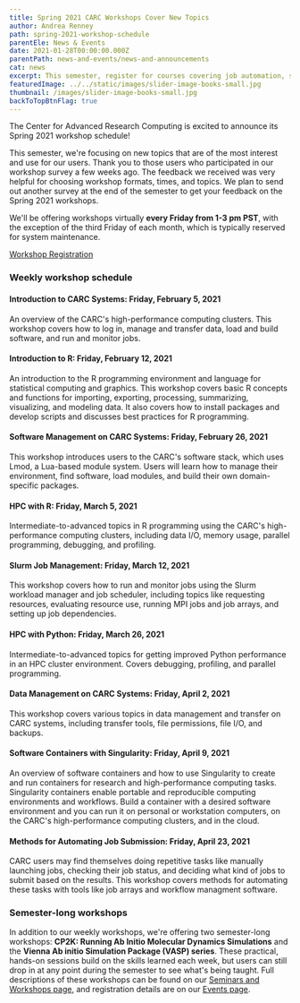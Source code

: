 ```yaml
---
title: Spring 2021 CARC Workshops Cover New Topics
author: Andrea Renney
path: spring-2021-workshop-schedule
parentEle: News & Events
date: 2021-01-28T00:00:00.000Z
parentPath: news-and-events/news-and-announcements
cat: news
excerpt: This semester, register for courses covering job automation, software containers, job management, and more
featuredImage: ../../static/images/slider-image-books-small.jpg
thumbnail: /images/slider-image-books-small.jpg
backToTopBtnFlag: true
---
```


The Center for Advanced Research Computing is excited to announce its Spring 2021 workshop schedule!

This semester, we're focusing on new topics that are of the most interest and use for our users. Thank you to those users who participated in our workshop survey a few weeks ago. The feedback we received was very helpful for choosing workshop formats, times, and topics. We plan to send out another survey at the end of the semester to get your feedback on the Spring 2021 workshops.

We'll be offering workshops virtually **every Friday from 1-3 pm PST**, with the exception of the third Friday of each month, which is typically reserved for system maintenance. 

<a href="/news-and-events/events" class="markdown-custom-link">Workshop Registration</a>

### Weekly workshop schedule

#### Introduction to CARC Systems: Friday, February 5, 2021

An overview of the CARC's high-performance computing clusters. This workshop covers how to log in, manage and transfer data, load and build software, and run and monitor jobs.

#### Introduction to R: Friday, February 12, 2021

An introduction to the R programming environment and language for statistical computing and graphics. This workshop covers basic R concepts and functions for importing, exporting, processing, summarizing, visualizing, and modeling data. It also covers how to install packages and develop scripts and discusses best practices for R programming.

#### Software Management on CARC Systems: Friday, February 26, 2021

This workshop introduces users to the CARC's software stack, which uses Lmod, a Lua-based module system. Users will learn how to manage their environment, find software, load modules, and build their own domain-specific packages.

#### HPC with R: Friday, March 5, 2021

Intermediate-to-advanced topics in R programming using the CARC's high-performance computing clusters, including data I/O, memory usage, parallel programming, debugging, and profiling.

#### Slurm Job Management: Friday, March 12, 2021

This workshop covers how to run and monitor jobs using the Slurm workload manager and job scheduler, including topics like requesting resources, evaluating resource use, running MPI jobs and job arrays, and setting up job dependencies.

#### HPC with Python: Friday, March 26, 2021

Intermediate-to-advanced topics for getting improved Python performance in an HPC cluster environment. Covers debugging, profiling, and parallel programming.

#### Data Management on CARC Systems: Friday, April 2, 2021

This workshop covers various topics in data management and transfer on CARC systems, including transfer tools, file permissions, file I/O, and backups.

#### Software Containers with Singularity: Friday, April 9, 2021

An overview of software containers and how to use Singularity to create and run containers for research and high-performance computing tasks. Singularity containers enable portable and reproducible computing environments and workflows. Build a container with a desired software environment and you can run it on personal or workstation computers, on the CARC's high-performance computing clusters, and in the cloud.

#### Methods for Automating Job Submission: Friday, April 23, 2021

CARC users may find themselves doing repetitive tasks like manually launching jobs, checking their job status, and deciding what kind of jobs to submit based on the results. This workshop covers methods for automating these tasks with tools like job arrays and workflow managment software.

### Semester-long workshops

In addition to our weekly workshops, we're offering two semester-long workshops: **CP2K: Running Ab Initio Molecular Dynamics Simulations** and the **Vienna Ab initio Simulation Package (VASP) series**. These practical, hands-on sessions build on the skills learned each week, but users can still drop in at any point during the semester to see what's being taught. Full descriptions of these workshops can be found on our [Seminars and Workshops page](/education-and-outreach/seminars-and-workshops), and registration details are on our [Events page](/news-and-events/events).
